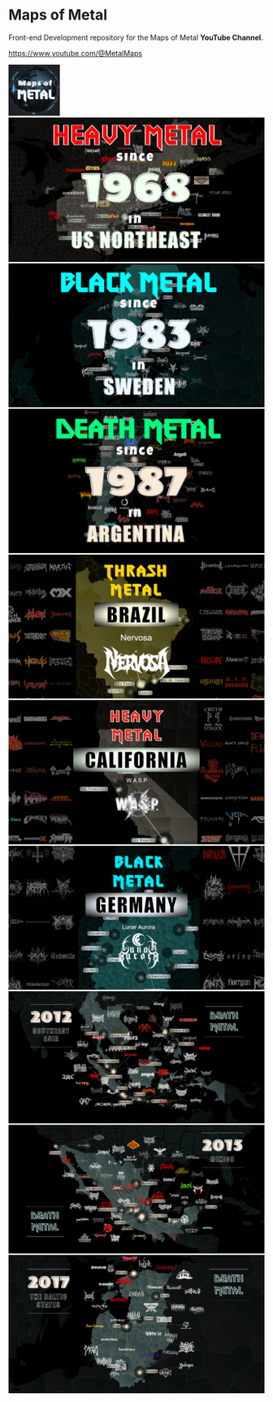 # Maps of Metal

Front-end Development repository for the Maps of Metal __YouTube Channel__.  

https://www.youtube.com/@MetalMaps

<img src="img/new-logo-1.png" width="20%" alt="qc" />  

<img src="img/northeast-heavy-thumb.png" alt="qc" />  

<img src="img/sweden-black-thumb.png" alt="qc" />  

<img src="img/argentina-death-thumb.png" alt="qc" />  

<img src="img/brazil-thrash-screen-thumb-crop.png" alt="qc" />  

<img src="img/california-heavy-screen-crop-3.png" alt="qc" />  

<img src="img/germany-black-screen-thumb-crop.png" alt="qc" />  

<img src="img/1-screen-southeast-asia-death.png" alt="qc" />  

<img src="img/2-screen-mexico-death.png" alt="qc" />  

<img src="img/3-screen-baltic-death.png" alt="qc" />  


